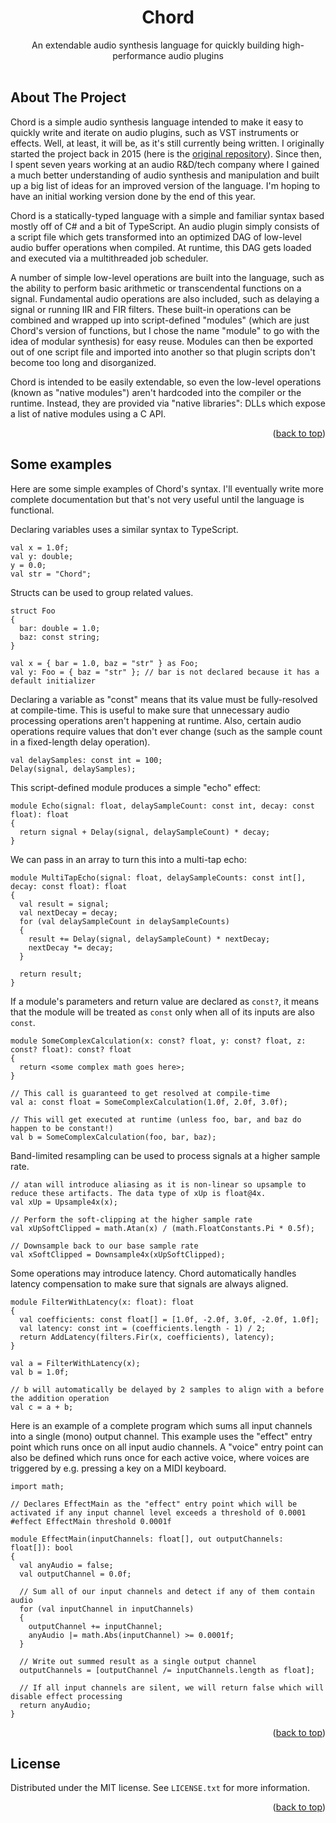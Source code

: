 <a id="readme-top"></a>

<div align="center">
  <!-- logo will go here
    <a href="https://github.com/Gumgo/Chord">
      <img src="images/logo.png" alt="Logo" width="80" height="80">
    </a>
  -->

  <!-- When we have a logo, change this to h3 -->
  <h1 align="center">Chord</h1>

  <p align="center">
    An extendable audio synthesis language for quickly building high-performance audio plugins
    <!-- Docs will go here
      <br />
      <a href="https://github.com/Gumgo/Chord/docs"><strong>Explore the docs »</strong></a>
    -->
    <br />
    <br />
    <!-- Enable these, eventually
      <a href="https://github.com/Gumgo/Chord/demo">View Demo</a>
      &middot;
      <a href="https://github.com/Gumgo/Chord/issues/new?labels=bug&template=bug-report---.md">Report Bug</a>
      &middot;
      <a href="https://github.com/Gumgo/Chord/issues/new?labels=enhancement&template=feature-request---.md">Request Feature</a>
    -->
  </p>
</div>

## About The Project

Chord is a simple audio synthesis language intended to make it easy to quickly write and iterate on audio plugins, such as VST instruments or effects. Well, at least, it will be, as it's still currently being written. I originally started the project back in 2015 (here is the [original repository](https://github.com/Gumgo/WaveLang)). Since then, I spent seven years working at an audio R&D/tech company where I gained a much better understanding of audio synthesis and manipulation and built up a big list of ideas for an improved version of the language. I'm hoping to have an initial working version done by the end of this year.

Chord is a statically-typed language with a simple and familiar syntax based mostly off of C# and a bit of TypeScript. An audio plugin simply consists of a script file which gets transformed into an optimized DAG of low-level audio buffer operations when compiled. At runtime, this DAG gets loaded and executed via a multithreaded job scheduler.

A number of simple low-level operations are built into the language, such as the ability to perform basic arithmetic or transcendental functions on a signal. Fundamental audio operations are also included, such as delaying a signal or running IIR and FIR filters. These built-in operations can be combined and wrapped up into script-defined "modules" (which are just Chord's version of functions, but I chose the name "module" to go with the idea of modular synthesis) for easy reuse. Modules can then be exported out of one script file and imported into another so that plugin scripts don't become too long and disorganized.

Chord is intended to be easily extendable, so even the low-level operations (known as "native modules") aren't hardcoded into the compiler or the runtime. Instead, they are provided via "native libraries": DLLs which expose a list of native modules using a C API.

<p align="right">(<a href="#readme-top">back to top</a>)</p>

## Some examples

Here are some simple examples of Chord's syntax. I'll eventually write more complete documentation but that's not very useful until the language is functional.

Declaring variables uses a similar syntax to TypeScript.

```
val x = 1.0f;
val y: double;
y = 0.0;
val str = "Chord";
```

Structs can be used to group related values.

```
struct Foo
{
  bar: double = 1.0;
  baz: const string;
}

val x = { bar = 1.0, baz = "str" } as Foo;
val y: Foo = { baz = "str" }; // bar is not declared because it has a default initializer

```

Declaring a variable as "const" means that its value must be fully-resolved at compile-time. This is useful to make sure that unnecessary audio processing operations aren't happening at runtime. Also, certain audio operations require values that don't ever change (such as the sample count in a fixed-length delay operation).

```
val delaySamples: const int = 100;
Delay(signal, delaySamples);
```

This script-defined module produces a simple "echo" effect:

```
module Echo(signal: float, delaySampleCount: const int, decay: const float): float
{
  return signal + Delay(signal, delaySampleCount) * decay;
}
```

We can pass in an array to turn this into a multi-tap echo:

```
module MultiTapEcho(signal: float, delaySampleCounts: const int[], decay: const float): float
{
  val result = signal;
  val nextDecay = decay;
  for (val delaySampleCount in delaySampleCounts)
  {
    result += Delay(signal, delaySampleCount) * nextDecay;
	nextDecay *= decay;
  }

  return result;
}
```

If a module's parameters and return value are declared as `const?`, it means that the module will be treated as `const` only when all of its inputs are also `const`.

```
module SomeComplexCalculation(x: const? float, y: const? float, z: const? float): const? float
{
  return <some complex math goes here>;
}

// This call is guaranteed to get resolved at compile-time
val a: const float = SomeComplexCalculation(1.0f, 2.0f, 3.0f);

// This will get executed at runtime (unless foo, bar, and baz do happen to be constant!)
val b = SomeComplexCalculation(foo, bar, baz);
```

Band-limited resampling can be used to process signals at a higher sample rate.

```
// atan will introduce aliasing as it is non-linear so upsample to reduce these artifacts. The data type of xUp is float@4x.
val xUp = Upsample4x(x);

// Perform the soft-clipping at the higher sample rate
val xUpSoftClipped = math.Atan(x) / (math.FloatConstants.Pi * 0.5f);

// Downsample back to our base sample rate
val xSoftClipped = Downsample4x(xUpSoftClipped);
```

Some operations may introduce latency. Chord automatically handles latency compensation to make sure that signals are always aligned.

```
module FilterWithLatency(x: float): float
{
  val coefficients: const float[] = [1.0f, -2.0f, 3.0f, -2.0f, 1.0f];
  val latency: const int = (coefficients.length - 1) / 2;
  return AddLatency(filters.Fir(x, coefficients), latency);
}

val a = FilterWithLatency(x);
val b = 1.0f;

// b will automatically be delayed by 2 samples to align with a before the addition operation
val c = a + b;
```

Here is an example of a complete program which sums all input channels into a single (mono) output channel. This example uses the "effect" entry point which runs once on all input audio channels. A "voice" entry point can also be defined which runs once for each active voice, where voices are triggered by e.g. pressing a key on a MIDI keyboard.

```
import math;

// Declares EffectMain as the "effect" entry point which will be activated if any input channel level exceeds a threshold of 0.0001
#effect EffectMain threshold 0.0001f

module EffectMain(inputChannels: float[], out outputChannels: float[]): bool
{
  val anyAudio = false;
  val outputChannel = 0.0f;

  // Sum all of our input channels and detect if any of them contain audio
  for (val inputChannel in inputChannels)
  {
    outputChannel += inputChannel;
    anyAudio |= math.Abs(inputChannel) >= 0.0001f;
  }

  // Write out summed result as a single output channel
  outputChannels = [outputChannel /= inputChannels.length as float];

  // If all input channels are silent, we will return false which will disable effect processing
  return anyAudio;
}
```

<p align="right">(<a href="#readme-top">back to top</a>)</p>

## License

Distributed under the MIT license. See `LICENSE.txt` for more information.

<p align="right">(<a href="#readme-top">back to top</a>)</p>
